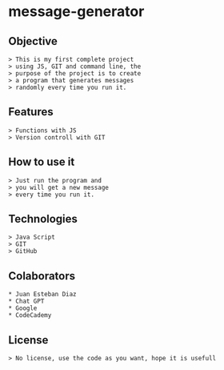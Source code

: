 # message-generator

## Objective

    > This is my first complete project 
    > using JS, GIT and command line, the 
    > purpose of the project is to create 
    > a program that generates messages 
    > randomly every time you run it.

## Features

    > Functions with JS
    > Version controll with GIT

## How to use it

    > Just run the program and
    > you will get a new message
    > every time you run it.

## Technologies

    > Java Script
    > GIT
    > GitHub

## Colaborators
    * Juan Esteban Diaz
    * Chat GPT
    * Google
    * CodeCademy

## License
    > No license, use the code as you want, hope it is usefull